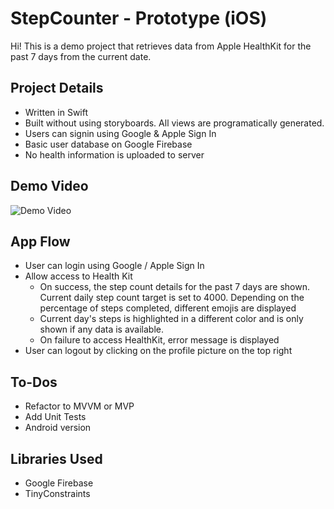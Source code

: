 # StepCounter - Prototype (iOS)

Hi! This is a demo project that retrieves data from Apple HealthKit for the past 7 days from the current date.

## Project Details
 - Written in Swift
 - Built without using storyboards. All views are programatically generated.
 - Users can signin using Google & Apple Sign In
 - Basic user database on Google Firebase
 - No health information is uploaded to server

## Demo Video

![Demo Video](https://i.imgur.com/S1IbKTL.gif)

## App Flow

 - User can login using Google / Apple Sign In
 - Allow access to Health Kit
	 - On success, the step count details for the past 7 days are shown. Current daily step count target is set to 4000. Depending on the percentage of steps completed, different emojis are displayed
	 - Current day's steps is highlighted in a different color and is only shown if any data is available.
	 - On failure to access HealthKit, error message is displayed
 - User can logout by clicking on the profile picture on the top right

## To-Dos

 - Refactor to MVVM or MVP
 - Add Unit Tests
 - Android version

## Libraries Used

 - Google Firebase
 - TinyConstraints


